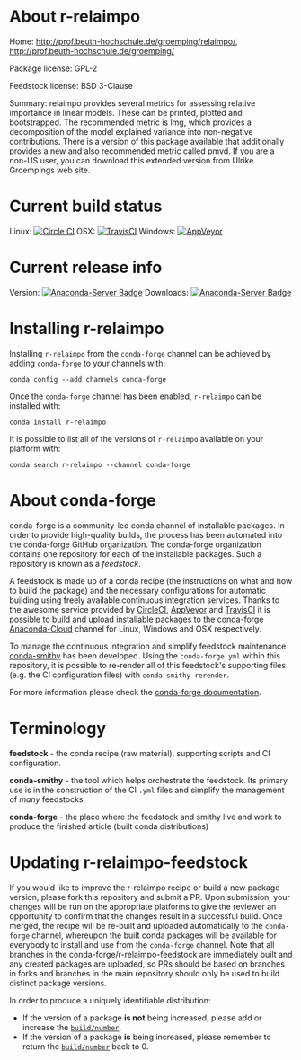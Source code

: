 About r-relaimpo
================

Home: http://prof.beuth-hochschule.de/groemping/relaimpo/, http://prof.beuth-hochschule.de/groemping/

Package license: GPL-2

Feedstock license: BSD 3-Clause

Summary: relaimpo provides several metrics for assessing relative importance in linear models. These can be printed, plotted and bootstrapped. The recommended metric is lmg, which provides a decomposition of the model explained variance into non-negative contributions. There is a version of this package available that additionally provides a new and also recommended metric called pmvd. If you are a non-US user, you can download this extended version from Ulrike Groempings web site.



Current build status
====================

Linux: [![Circle CI](https://circleci.com/gh/conda-forge/r-relaimpo-feedstock.svg?style=shield)](https://circleci.com/gh/conda-forge/r-relaimpo-feedstock)
OSX: [![TravisCI](https://travis-ci.org/conda-forge/r-relaimpo-feedstock.svg?branch=master)](https://travis-ci.org/conda-forge/r-relaimpo-feedstock)
Windows: [![AppVeyor](https://ci.appveyor.com/api/projects/status/github/conda-forge/r-relaimpo-feedstock?svg=True)](https://ci.appveyor.com/project/conda-forge/r-relaimpo-feedstock/branch/master)

Current release info
====================
Version: [![Anaconda-Server Badge](https://anaconda.org/conda-forge/r-relaimpo/badges/version.svg)](https://anaconda.org/conda-forge/r-relaimpo)
Downloads: [![Anaconda-Server Badge](https://anaconda.org/conda-forge/r-relaimpo/badges/downloads.svg)](https://anaconda.org/conda-forge/r-relaimpo)

Installing r-relaimpo
=====================

Installing `r-relaimpo` from the `conda-forge` channel can be achieved by adding `conda-forge` to your channels with:

```
conda config --add channels conda-forge
```

Once the `conda-forge` channel has been enabled, `r-relaimpo` can be installed with:

```
conda install r-relaimpo
```

It is possible to list all of the versions of `r-relaimpo` available on your platform with:

```
conda search r-relaimpo --channel conda-forge
```


About conda-forge
=================

conda-forge is a community-led conda channel of installable packages.
In order to provide high-quality builds, the process has been automated into the
conda-forge GitHub organization. The conda-forge organization contains one repository
for each of the installable packages. Such a repository is known as a *feedstock*.

A feedstock is made up of a conda recipe (the instructions on what and how to build
the package) and the necessary configurations for automatic building using freely
available continuous integration services. Thanks to the awesome service provided by
[CircleCI](https://circleci.com/), [AppVeyor](http://www.appveyor.com/)
and [TravisCI](https://travis-ci.org/) it is possible to build and upload installable
packages to the [conda-forge](https://anaconda.org/conda-forge)
[Anaconda-Cloud](http://docs.anaconda.org/) channel for Linux, Windows and OSX respectively.

To manage the continuous integration and simplify feedstock maintenance
[conda-smithy](http://github.com/conda-forge/conda-smithy) has been developed.
Using the ``conda-forge.yml`` within this repository, it is possible to re-render all of
this feedstock's supporting files (e.g. the CI configuration files) with ``conda smithy rerender``.

For more information please check the [conda-forge documentation](https://conda-forge.org/docs/).

Terminology
===========

**feedstock** - the conda recipe (raw material), supporting scripts and CI configuration.

**conda-smithy** - the tool which helps orchestrate the feedstock.
                   Its primary use is in the construction of the CI ``.yml`` files
                   and simplify the management of *many* feedstocks.

**conda-forge** - the place where the feedstock and smithy live and work to
                  produce the finished article (built conda distributions)


Updating r-relaimpo-feedstock
=============================

If you would like to improve the r-relaimpo recipe or build a new
package version, please fork this repository and submit a PR. Upon submission,
your changes will be run on the appropriate platforms to give the reviewer an
opportunity to confirm that the changes result in a successful build. Once
merged, the recipe will be re-built and uploaded automatically to the
`conda-forge` channel, whereupon the built conda packages will be available for
everybody to install and use from the `conda-forge` channel.
Note that all branches in the conda-forge/r-relaimpo-feedstock are
immediately built and any created packages are uploaded, so PRs should be based
on branches in forks and branches in the main repository should only be used to
build distinct package versions.

In order to produce a uniquely identifiable distribution:
 * If the version of a package **is not** being increased, please add or increase
   the [``build/number``](http://conda.pydata.org/docs/building/meta-yaml.html#build-number-and-string).
 * If the version of a package **is** being increased, please remember to return
   the [``build/number``](http://conda.pydata.org/docs/building/meta-yaml.html#build-number-and-string)
   back to 0.
